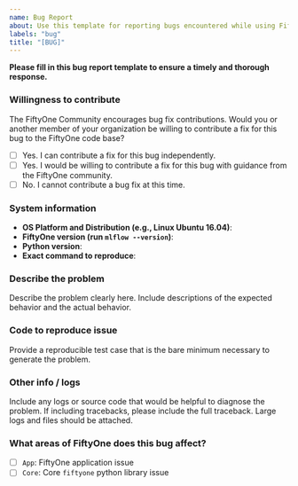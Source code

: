 ```yaml
---
name: Bug Report
about: Use this template for reporting bugs encountered while using FiftyOne.
labels: "bug"
title: "[BUG]"
---
```


**Please fill in this bug report template to ensure a timely and thorough
response.**

### Willingness to contribute

The FiftyOne Community encourages bug fix contributions. Would you or another
member of your organization be willing to contribute a fix for this bug to the
FiftyOne code base?

-   [ ] Yes. I can contribute a fix for this bug independently.
-   [ ] Yes. I would be willing to contribute a fix for this bug with guidance
        from the FiftyOne community.
-   [ ] No. I cannot contribute a bug fix at this time.

### System information

-   **OS Platform and Distribution (e.g., Linux Ubuntu 16.04)**:
-   **FiftyOne version (run `mlflow --version`)**:
-   **Python version**:
-   **Exact command to reproduce**:

### Describe the problem

Describe the problem clearly here. Include descriptions of the expected
behavior and the actual behavior.

### Code to reproduce issue

Provide a reproducible test case that is the bare minimum necessary to generate
the problem.

### Other info / logs

Include any logs or source code that would be helpful to diagnose the problem.
If including tracebacks, please include the full traceback. Large logs and
files should be attached.

### What areas of FiftyOne does this bug affect?

-   [ ] `App`: FiftyOne application issue
-   [ ] `Core`: Core `fiftyone` python library issue
